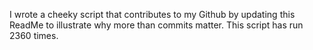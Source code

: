 I wrote a cheeky script that contributes to my Github by updating this ReadMe to illustrate why more than commits matter. This script has run 2360 times.